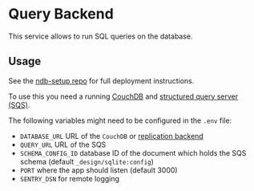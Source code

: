 # Query Backend

This service allows to run SQL queries on the database.

## Usage
See the [ndb-setup repo](https://github.com/Aam-Digital/ndb-setup) for full deployment instructions.

To use this you need a running [CouchDB](https://docs.couchdb.org/en/stable/) and [structured query server (SQS)](https://neighbourhood.ie/products-and-services/structured-query-server).

The following variables might need to be configured in the `.env` file:
- `DATABASE_URL` URL of the `CouchDB` or [replication backend](https://github.com/Aam-Digital/replication-backend)
- `QUERY_URL` URL of the SQS
- `SCHEMA_CONFIG_ID` database ID of the document which holds the SQS schema (default `_design/sqlite:config`)
- `PORT` where the app should listen (default 3000)
- `SENTRY_DSN` for remote logging
